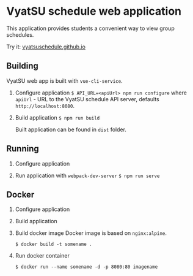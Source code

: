 # VyatSU schedule web application

This application provides students a convenient way to view group schedules.

Try it: [vyatsuschedule.github.io](https://vyatsuschedule.github.io)

## Building

VyatSU web app is built with `vue-cli-service`.

1. Configure application
   `$ API_URL=<apiUrl> npm run configure`
   where `apiUrl` - URL to the VyatSU schedule API server, defaults `http://localhost:8080`.

2. Build application
   `$ npm run build`
   
   Built application can be found in `dist` folder.

## Running

1. Configure application

2. Run application with `webpack-dev-server`
   `$ npm run serve`

## Docker

1. Configure application

2. Build application

3. Build docker image
   Docker image is based on `nginx:alpine`.
   
   `$ docker build -t somename .`

4. Run docker container
   
   `$ docker run --name somename -d -p 8080:80 imagename`
